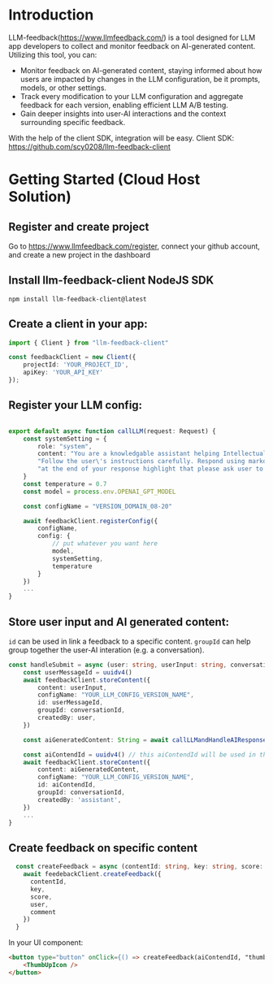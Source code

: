 
# Introduction
LLM-feedback(https://www.llmfeedback.com/) is a tool designed for LLM app developers to collect and monitor feedback on AI-generated content. Utilizing this tool, you can:

- Monitor feedback on AI-generated content, staying informed about how users are impacted by changes in the LLM configuration, be it prompts, models, or other settings.
- Track every modification to your LLM configuration and aggregate feedback for each version, enabling efficient LLM A/B testing.
- Gain deeper insights into user-AI interactions and the context surrounding specific feedback.

With the help of the client SDK, integration will be easy. Client SDK: https://github.com/scy0208/llm-feedback-client 

# Getting Started (Cloud Host Solution)

## Register and create project
Go to https://www.llmfeedback.com/register, connect your github account, and create a new project in the dashboard

## Install llm-feedback-client NodeJS SDK
````mdx
npm install llm-feedback-client@latest

````
## Create a client in your app:
```ts showLineNumbers {3}
import { Client } from "llm-feedback-client"

const feedbackClient = new Client({
    projectId: 'YOUR_PROJECT_ID',
    apiKey: 'YOUR_API_KEY'
});
```

## Register your LLM config:
```ts showLineNumbers

export default async function callLLM(request: Request) {
    const systemSetting = { 
        role: "system", 
        content: "You are a knowledgable assistant helping Intellectual Property Practitioners understand other domain knowledges." +  
        "Follow the user\'s instructions carefully. Respond using markdown." + 
        "at the end of your response highlight that please ask user to click feedback button"
    }
    const temperature = 0.7
    const model = process.env.OPENAI_GPT_MODEL

    const configName = "VERSION_DOMAIN_08-20"

    await feedbackClient.registerConfig({
        configName, 
        config: {
            // put whatever you want here
            model,
            systemSetting,
            temperature
        } 
    })
    ...
}
```

## Store user input and AI generated content:
`id` can be used in link a feedback to a specific content.
`groupId` can help group together the user-AI interation (e.g. a conversation).  
```ts showLineNumbers {3}
const handleSubmit = async (user: string, userInput: string, conversationId: string) => {
    const userMessageId = uuidv4()
    await feedbackClient.storeContent({
        content: userInput,
        configName: "YOUR_LLM_CONFIG_VERSION_NAME",
        id: userMessageId,
        groupId: conversationId,
        createdBy: user,
    })

    const aiGeneratedContent: String = await callLLMandHandleAIResponse(userInput)

    const aiContendId = uuidv4() // this aiContendId will be used in the feedback
    await feedbackClient.storeContent({
        content: aiGeneratedContent,
        configName: "YOUR_LLM_CONFIG_VERSION_NAME",
        id: aiContendId,
        groupId: conversationId,
        createdBy: 'assistant',
    })
    ...
}
```

## Create feedback on specific content
```ts showLineNumbers {3}
  const createFeedback = async (contentId: string, key: string, score: number, comment?: string) => {
    await feedebackClient.createFeedback({
      contentId,
      key,
      score,
      user,
      comment
    })
  }

```
In your UI component:
```html
<button type="button" onClick={() => createFeedback(aiContendId, "thumb_up", 1)}
    <ThumbUpIcon />
</button>
```
